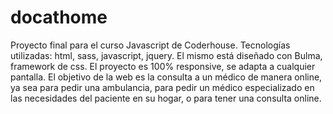 # docathome
Proyecto final para el curso Javascript de Coderhouse.
Tecnologías utilizadas: html, sass, javascript, jquery. El mismo está diseñado con Bulma, framework de css.
El proyecto es 100% responsive, se adapta a cualquier pantalla.
El objetivo de la web es la consulta a un médico de manera online, ya sea para pedir una ambulancia, para pedir un médico especializado en las necesidades del paciente en su hogar, o para tener una consulta online.
